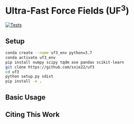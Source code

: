 # Ultra-Fast Force Fields (UF<sup>3</sup>)

[![Tests](https://github.com/sxie22/fast-linear-qmml/workflows/Tests/badge.svg)](https://github.com/sxie22/fast-linear-qmml/actions)

## Setup
```bash
conda create --name uf3_env python=3.7
conda activate uf3_env
pip install numpy scipy tqdm ase pandas scikit-learn
git clone https://github.com/sxie22/uf3
cd uf3
python setup.py sdist
pip install -e .
```
## Basic Usage

## Citing This Work

